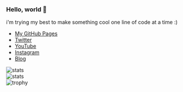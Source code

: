 ### Hello, world 👋

i'm trying my best to make something cool one line of code at a time :)

- [My GitHub Pages](https://flyme2bluemoon.github.io)  
- [Twitter](https://twitter.com/flyme2bluemoon)  
- [YouTube](https://www.youtube.com/channel/UCbOygd7cfMtsl3nKCJP_8Kg)  
- [Instagram](https://www.instagram.com/flyme2bluemoon/)  
- [Blog](https://flymetobluemoon.wordpress.com/)  

![stats](https://github-readme-stats.vercel.app/api?username=flyme2bluemoon&show_icons=true&count_private=true&theme=material-palenight)  
![stats](https://github-readme-stats.vercel.app/api/top-langs/?username=flyme2bluemoon&layout=compact&langs_count=10&theme=material-palenight)  
![trophy](https://github-profile-trophy.vercel.app/?username=flyme2bluemoon&theme=dracula&column=3&rank=SECRET,SSS,SS,S,AAA,AA,A,B)
<!--
**flyme2bluemoon/flyme2bluemoon** is a ✨ _special_ ✨ repository because its `README.md` (this file) appears on your GitHub profile.

Here are some ideas to get you started:

- 🔭 I’m currently working on ...
- 🌱 I’m currently learning ...
- 👯 I’m looking to collaborate on ...
- 🤔 I’m looking for help with ...
- 💬 Ask me about ...
- 📫 How to reach me: ...
- 😄 Pronouns: ...
- ⚡ Fun fact: ...
-->
